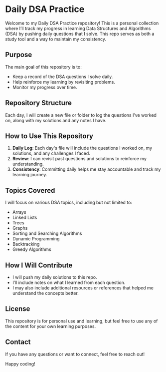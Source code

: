 # Daily DSA Practice

Welcome to my Daily DSA Practice repository! This is a personal collection where I’ll track my progress in learning Data Structures and Algorithms (DSA) by pushing daily questions that I solve. This repo serves as both a study tool and a way to maintain my consistency.

## Purpose

The main goal of this repository is to:
- Keep a record of the DSA questions I solve daily.
- Help reinforce my learning by revisiting problems.
- Monitor my progress over time.

## Repository Structure

Each day, I will create a new file or folder to log the questions I’ve worked on, along with my solutions and any notes I have.


## How to Use This Repository

1. **Daily Log**: Each day's file will include the questions I worked on, my solutions, and any challenges I faced.
2. **Review**: I can revisit past questions and solutions to reinforce my understanding.
3. **Consistency**: Committing daily helps me stay accountable and track my learning journey.

## Topics Covered

I will focus on various DSA topics, including but not limited to:
- Arrays
- Linked Lists
- Trees
- Graphs
- Sorting and Searching Algorithms
- Dynamic Programming
- Backtracking
- Greedy Algorithms

## How I Will Contribute

- I will push my daily solutions to this repo.
- I’ll include notes on what I learned from each question.
- I may also include additional resources or references that helped me understand the concepts better.

## License

This repository is for personal use and learning, but feel free to use any of the content for your own learning purposes.

## Contact

If you have any questions or want to connect, feel free to reach out!

Happy coding!

